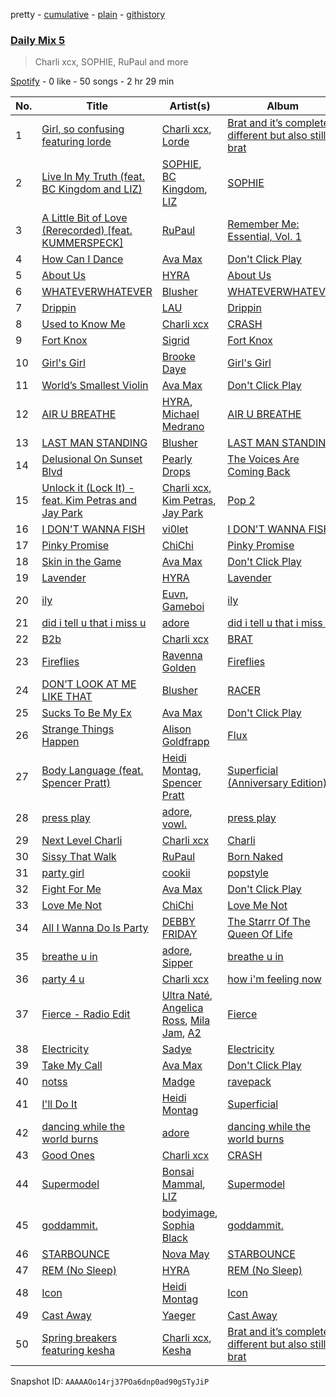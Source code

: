 pretty - [cumulative](/playlists/cumulative/37i9dQZF1E35783e1v1tLq.md) - [plain](/playlists/plain/37i9dQZF1E35783e1v1tLq) - [githistory](https://github.githistory.xyz/mdn522/spotify-playlist-archive/blob/main/playlists/plain/37i9dQZF1E35783e1v1tLq)

### [Daily Mix 5](https://open.spotify.com/playlist/37i9dQZF1E35783e1v1tLq)

> Charli xcx, SOPHIE, RuPaul and more

[Spotify](https://open.spotify.com/user/spotify) - 0 like - 50 songs - 2 hr 29 min

| No. | Title | Artist(s) | Album | Length |
|---|---|---|---|---|
| 1 | [Girl, so confusing featuring lorde](https://open.spotify.com/track/7srqyRb5plksW5k65itXDB) | [Charli xcx](https://open.spotify.com/artist/25uiPmTg16RbhZWAqwLBy5), [Lorde](https://open.spotify.com/artist/163tK9Wjr9P9DmM0AVK7lm) | [Brat and it’s completely different but also still brat](https://open.spotify.com/album/36P07bti6xD99o7S1acmin) | 3:25 |
| 2 | [Live In My Truth \(feat\. BC Kingdom and LIZ\)](https://open.spotify.com/track/2OnQbbTwzHS72bcVjeRZW1) | [SOPHIE](https://open.spotify.com/artist/5a2w2tgpLwv26BYJf2qYwu), [BC Kingdom](https://open.spotify.com/artist/7HVp0RVFZQBU8NJFZHe7vP), [LIZ](https://open.spotify.com/artist/6t2Rja6dihuxH6Mrgyynp6) | [SOPHIE](https://open.spotify.com/album/2kX3enxQiHLTtuNwIXZMXU) | 4:04 |
| 3 | [A Little Bit of Love \(Rerecorded\) \[feat\. KUMMERSPECK\]](https://open.spotify.com/track/36ChCgcv9DXr7wC8Lgr0kQ) | [RuPaul](https://open.spotify.com/artist/2SdOKxC1sSxEyv8JYERaNe) | [Remember Me: Essential, Vol\. 1](https://open.spotify.com/album/3ZGfhmHGO1KE5kLgyxIEc8) | 3:49 |
| 4 | [How Can I Dance](https://open.spotify.com/track/7rFFmLqmB2lg2VShN6b3Bc) | [Ava Max](https://open.spotify.com/artist/4npEfmQ6YuiwW1GpUmaq3F) | [Don't Click Play](https://open.spotify.com/album/48fwvNa8p0qrqO5RKEnOTI) | 2:26 |
| 5 | [About Us](https://open.spotify.com/track/7HI9hLKQDvd57tTeAMmg0q) | [HYRA](https://open.spotify.com/artist/2FuelQeDO3E7kIrTfkySKS) | [About Us](https://open.spotify.com/album/4cLWmn1HteVRgFKopfEwMZ) | 2:16 |
| 6 | [WHATEVERWHATEVER](https://open.spotify.com/track/5HiyqL9aXOxGn0ORd6ua13) | [Blusher](https://open.spotify.com/artist/7AZm56bjPk0tYl6LTyJu9N) | [WHATEVERWHATEVER](https://open.spotify.com/album/5nCl0anzakUn8ycOHqYFne) | 2:28 |
| 7 | [Drippin](https://open.spotify.com/track/50BvNLgKzgEJmTywa3klrK) | [LAU](https://open.spotify.com/artist/1MSiHoB30UwWTlenagC5gy) | [Drippin](https://open.spotify.com/album/1WeBTXh7eP0Kmyzmj0K0tM) | 2:26 |
| 8 | [Used to Know Me](https://open.spotify.com/track/5dry5tz8yLcLuOJ3l6ZEQd) | [Charli xcx](https://open.spotify.com/artist/25uiPmTg16RbhZWAqwLBy5) | [CRASH](https://open.spotify.com/album/1QqipMXWzJhr6yfcNKTp8B) | 2:25 |
| 9 | [Fort Knox](https://open.spotify.com/track/1dbuAitJsBnF1Y5l78Jpn7) | [Sigrid](https://open.spotify.com/artist/4TrraAsitQKl821DQY42cZ) | [Fort Knox](https://open.spotify.com/album/7op3Rc35czE3iEzLB03wTl) | 3:18 |
| 10 | [Girl's Girl](https://open.spotify.com/track/7wOQHp3yFvxyCPa3lnD7WZ) | [Brooke Daye](https://open.spotify.com/artist/1rcjWfyRCF09kNQ8cEGdib) | [Girl's Girl](https://open.spotify.com/album/5v5PXJENYZPC3BPIOUps45) | 2:36 |
| 11 | [World’s Smallest Violin](https://open.spotify.com/track/0O58EzrtVcjP0XLXnyKTXR) | [Ava Max](https://open.spotify.com/artist/4npEfmQ6YuiwW1GpUmaq3F) | [Don't Click Play](https://open.spotify.com/album/48fwvNa8p0qrqO5RKEnOTI) | 2:28 |
| 12 | [AIR U BREATHE](https://open.spotify.com/track/3GX1gkqE9RJsHtq5SxiuVF) | [HYRA](https://open.spotify.com/artist/2FuelQeDO3E7kIrTfkySKS), [Michael Medrano](https://open.spotify.com/artist/1m19wFvOFvPm15no62SlAD) | [AIR U BREATHE](https://open.spotify.com/album/0JOsisYFwhsIylYx9ZwhnD) | 3:08 |
| 13 | [LAST MAN STANDING](https://open.spotify.com/track/1EWQItYxD9C6dicju78MWC) | [Blusher](https://open.spotify.com/artist/7AZm56bjPk0tYl6LTyJu9N) | [LAST MAN STANDING](https://open.spotify.com/album/2ZdaLdroDh69cI4FqsRo19) | 3:23 |
| 14 | [Delusional On Sunset Blvd](https://open.spotify.com/track/0OV191noT9tzOg2QwaWN39) | [Pearly Drops](https://open.spotify.com/artist/2eMb96S1ZJ1YQ7FhWAzWJL) | [The Voices Are Coming Back](https://open.spotify.com/album/32NlaUNMyhDmt4tb9LNexc) | 3:34 |
| 15 | [Unlock it \(Lock It\) \- feat\. Kim Petras and Jay Park](https://open.spotify.com/track/3qGHAKgjQruzj6doKkyEb5) | [Charli xcx](https://open.spotify.com/artist/25uiPmTg16RbhZWAqwLBy5), [Kim Petras](https://open.spotify.com/artist/3Xt3RrJMFv5SZkCfUE8C1J), [Jay Park](https://open.spotify.com/artist/4XDi67ZENZcbfKnvMnTYsI) | [Pop 2](https://open.spotify.com/album/2HIwUmdxEl7SeWa1ndH5wC) | 3:52 |
| 16 | [I DON'T WANNA FISH](https://open.spotify.com/track/1uczFpoWLv0Xsh33V4DxSf) | [vi0let](https://open.spotify.com/artist/3ZzSaEjPW9zwhYfvId1l0Q) | [I DON'T WANNA FISH](https://open.spotify.com/album/1MokIHVCmfWzWzYkFfzCIg) | 2:38 |
| 17 | [Pinky Promise](https://open.spotify.com/track/681O60B2eTgz5wpYxZLDW6) | [ChiChi](https://open.spotify.com/artist/7HTE9gwBIt58NNKbLhnql9) | [Pinky Promise](https://open.spotify.com/album/38P7NUBDR7b7lvK6K0eNRJ) | 2:35 |
| 18 | [Skin in the Game](https://open.spotify.com/track/7IoyupKIopIMwmIdC4oF89) | [Ava Max](https://open.spotify.com/artist/4npEfmQ6YuiwW1GpUmaq3F) | [Don't Click Play](https://open.spotify.com/album/48fwvNa8p0qrqO5RKEnOTI) | 2:49 |
| 19 | [Lavender](https://open.spotify.com/track/3Sa7PJ7ohCAEnAzLccmmfj) | [HYRA](https://open.spotify.com/artist/2FuelQeDO3E7kIrTfkySKS) | [Lavender](https://open.spotify.com/album/45ZJzB6Cxl4liNOyfcejQ5) | 3:03 |
| 20 | [ily](https://open.spotify.com/track/11ihnssvdoe2Z1P0ssm5IZ) | [Euvn](https://open.spotify.com/artist/5uCGiq1rA7rCIRByqjxYLa), [Gameboi](https://open.spotify.com/artist/7ADRQDokDkCaa1f8irso1m) | [ily](https://open.spotify.com/album/7HNVUoixldFVJ05HUly1or) | 2:40 |
| 21 | [did i tell u that i miss u](https://open.spotify.com/track/06iuzVAiyOTXKJDZiVuPW4) | [adore](https://open.spotify.com/artist/7ofG5BaSiQp8WeL4YCYDhF) | [did i tell u that i miss u](https://open.spotify.com/album/0pedkI7nWlHCeiluBRLF7O) | 1:55 |
| 22 | [B2b](https://open.spotify.com/track/4wTvw1dBiPXNiHTh0zzpcI) | [Charli xcx](https://open.spotify.com/artist/25uiPmTg16RbhZWAqwLBy5) | [BRAT](https://open.spotify.com/album/2lIZef4lzdvZkiiCzvPKj7) | 2:58 |
| 23 | [Fireflies](https://open.spotify.com/track/4TGRPbAFk1wxi5EfqvSRyn) | [Ravenna Golden](https://open.spotify.com/artist/27Od4Wz93nItXglC5t5GuC) | [Fireflies](https://open.spotify.com/album/3mcunObBlw7Kt7izvGJE34) | 2:51 |
| 24 | [DON’T LOOK AT ME LIKE THAT](https://open.spotify.com/track/2sWwA2lynn8aJXlf2k5NgS) | [Blusher](https://open.spotify.com/artist/7AZm56bjPk0tYl6LTyJu9N) | [RACER](https://open.spotify.com/album/6vay9YuOMKK5Pij8urGx8x) | 2:43 |
| 25 | [Sucks To Be My Ex](https://open.spotify.com/track/4dGVGO3XMTLkMOLbXvXLhV) | [Ava Max](https://open.spotify.com/artist/4npEfmQ6YuiwW1GpUmaq3F) | [Don't Click Play](https://open.spotify.com/album/48fwvNa8p0qrqO5RKEnOTI) | 3:23 |
| 26 | [Strange Things Happen](https://open.spotify.com/track/4sCo5lmrCF8oygoQSGsYnp) | [Alison Goldfrapp](https://open.spotify.com/artist/72f5AR6hMeL3BwtcO7HqhS) | [Flux](https://open.spotify.com/album/4pN57ynmI7e8JPA6egj1t8) | 4:44 |
| 27 | [Body Language \(feat\. Spencer Pratt\)](https://open.spotify.com/track/6GNE82TOSgkO32Tb9R0xLs) | [Heidi Montag](https://open.spotify.com/artist/5XLBtYR2VrpkqXdlvNnFHG), [Spencer Pratt](https://open.spotify.com/artist/0IS6N9rWDLdiGAEEwm5EU2) | [Superficial \(Anniversary Edition\)](https://open.spotify.com/album/0ohNLvVPgFvthWYGpepIA0) | 3:35 |
| 28 | [press play](https://open.spotify.com/track/6vZCWKiXwxCG0buNfWeQD8) | [adore](https://open.spotify.com/artist/7ofG5BaSiQp8WeL4YCYDhF), [vowl.](https://open.spotify.com/artist/5Q0sv5SeMZln6szEW49dHL) | [press play](https://open.spotify.com/album/70zFrT9W2NmVe18vUQh2oM) | 2:15 |
| 29 | [Next Level Charli](https://open.spotify.com/track/7a6HVxpLhW7hRL9JcFZl16) | [Charli xcx](https://open.spotify.com/artist/25uiPmTg16RbhZWAqwLBy5) | [Charli](https://open.spotify.com/album/386IqvSuljaZsMjwDGGdLj) | 2:37 |
| 30 | [Sissy That Walk](https://open.spotify.com/track/4KvHJkVdQQrskjVfGoYedT) | [RuPaul](https://open.spotify.com/artist/2SdOKxC1sSxEyv8JYERaNe) | [Born Naked](https://open.spotify.com/album/3Kl2udummuO8MuE3cYa3sM) | 3:32 |
| 31 | [party girl](https://open.spotify.com/track/3q42AfqZP6dvTQBmTZWg1G) | [cookii](https://open.spotify.com/artist/7hVZCBzCfynvqYZ5iNnEjx) | [popstyle](https://open.spotify.com/album/1BmbeoQLkG0FCFyjS9MeU5) | 2:30 |
| 32 | [Fight For Me](https://open.spotify.com/track/1kSZH3ISXPcVooVIsaEqIa) | [Ava Max](https://open.spotify.com/artist/4npEfmQ6YuiwW1GpUmaq3F) | [Don't Click Play](https://open.spotify.com/album/48fwvNa8p0qrqO5RKEnOTI) | 2:35 |
| 33 | [Love Me Not](https://open.spotify.com/track/5byAOEQI3eoYLMYPVqibcb) | [ChiChi](https://open.spotify.com/artist/7HTE9gwBIt58NNKbLhnql9) | [Love Me Not](https://open.spotify.com/album/73bJ0NPa4NLJUKrQICs0OB) | 3:06 |
| 34 | [All I Wanna Do Is Party](https://open.spotify.com/track/02ITjm5H1fidgCE2iA7Ppn) | [DEBBY FRIDAY](https://open.spotify.com/artist/5lofelrRCFBwzTF616hSx4) | [The Starrr Of The Queen Of Life](https://open.spotify.com/album/6dPzItzD6sKJWxxloYZ8U9) | 3:38 |
| 35 | [breathe u in](https://open.spotify.com/track/5dpiC00mcZNgT7ijBGC2PH) | [adore](https://open.spotify.com/artist/7ofG5BaSiQp8WeL4YCYDhF), [Sipper](https://open.spotify.com/artist/2BjcWnk7C01aHhp59HqUED) | [breathe u in](https://open.spotify.com/album/2pYbGIlP2xK4xYLp21Rhud) | 2:43 |
| 36 | [party 4 u](https://open.spotify.com/track/2RdEC8Ff83WkX7kDVCHseE) | [Charli xcx](https://open.spotify.com/artist/25uiPmTg16RbhZWAqwLBy5) | [how i'm feeling now](https://open.spotify.com/album/3a9qH2VEsSiOZvMrjaS0Nu) | 4:56 |
| 37 | [Fierce \- Radio Edit](https://open.spotify.com/track/3OuA3x1VqohX67Vl0ZEXl9) | [Ultra Naté](https://open.spotify.com/artist/1cK2Abwkni7m51wJCSGllN), [Angelica Ross](https://open.spotify.com/artist/7H13Gscov16YbLmMjQ0Xiu), [Mila Jam](https://open.spotify.com/artist/6m7wJXzvVyE0j6eef6pj1a), [A2](https://open.spotify.com/artist/7F1JGvzZtw8QDoF7XRz7Jm) | [Fierce](https://open.spotify.com/album/7ikhGZBTvsVK4yNb9cr0de) | 3:55 |
| 38 | [Electricity](https://open.spotify.com/track/2XIMW5RkykbU108lGtDGHM) | [Sadye](https://open.spotify.com/artist/73L9ebWPXM8bSZq6EnydUf) | [Electricity](https://open.spotify.com/album/3GTHA6p14X0cGoi0xY1gWS) | 2:46 |
| 39 | [Take My Call](https://open.spotify.com/track/7kpkn6xqlKJvkKU2m2srE3) | [Ava Max](https://open.spotify.com/artist/4npEfmQ6YuiwW1GpUmaq3F) | [Don't Click Play](https://open.spotify.com/album/48fwvNa8p0qrqO5RKEnOTI) | 2:53 |
| 40 | [notss](https://open.spotify.com/track/2csr4s6ulY9EF1suUoCHsy) | [Madge](https://open.spotify.com/artist/2StukZYqvy5IZmVestMrWo) | [ravepack](https://open.spotify.com/album/4iwZiSOwmoDqBZlN4e3NBd) | 2:42 |
| 41 | [I'll Do It](https://open.spotify.com/track/3RpCFxfsccNPDTWd3ALMaB) | [Heidi Montag](https://open.spotify.com/artist/5XLBtYR2VrpkqXdlvNnFHG) | [Superficial](https://open.spotify.com/album/0MHyAAVcnhmU76kko43Cax) | 3:30 |
| 42 | [dancing while the world burns](https://open.spotify.com/track/3MF3Zj7bYl1PdARlzqfwYC) | [adore](https://open.spotify.com/artist/7ofG5BaSiQp8WeL4YCYDhF) | [dancing while the world burns](https://open.spotify.com/album/7zxfV31grTIsLAHJwYBL4w) | 2:32 |
| 43 | [Good Ones](https://open.spotify.com/track/2grSOc6HNTXQQXNoRKt9UM) | [Charli xcx](https://open.spotify.com/artist/25uiPmTg16RbhZWAqwLBy5) | [CRASH](https://open.spotify.com/album/1QqipMXWzJhr6yfcNKTp8B) | 2:16 |
| 44 | [Supermodel](https://open.spotify.com/track/1URaBYzf1oHnxR1rP5bbU0) | [Bonsai Mammal](https://open.spotify.com/artist/13iDdIpwM4TXBNgdEEc5MK), [LIZ](https://open.spotify.com/artist/6t2Rja6dihuxH6Mrgyynp6) | [Supermodel](https://open.spotify.com/album/7LzHp36UGEU8y3ISgOfnoc) | 2:45 |
| 45 | [goddammit.](https://open.spotify.com/track/005w7f7Ect0chkLpfGmYvx) | [bodyimage](https://open.spotify.com/artist/7pn8MYeH0VgKGDnYAiS7Pg), [Sophia Black](https://open.spotify.com/artist/3wdXgSpjbbU3tX9KasdxMh) | [goddammit.](https://open.spotify.com/album/4YQz0KegsElofuJ6A3QtFs) | 2:58 |
| 46 | [STARBOUNCE](https://open.spotify.com/track/07c2tl7m553nfOpinzqoql) | [Nova May](https://open.spotify.com/artist/4XWuvGGim0dmoXngwZmGGs) | [STARBOUNCE](https://open.spotify.com/album/0ZxBwa6hlV7ZdjO8vFAken) | 2:58 |
| 47 | [REM \(No Sleep\)](https://open.spotify.com/track/0ByIm1EVc6JvOYwoe67EqQ) | [HYRA](https://open.spotify.com/artist/2FuelQeDO3E7kIrTfkySKS) | [REM \(No Sleep\)](https://open.spotify.com/album/6MbADSPFpmV3pSkkGQHBmL) | 2:31 |
| 48 | [Icon](https://open.spotify.com/track/5ldCnY8E0fJ2RL9ftULcdR) | [Heidi Montag](https://open.spotify.com/artist/5XLBtYR2VrpkqXdlvNnFHG) | [Icon](https://open.spotify.com/album/0Edcm5cMWi267TnlEgupNn) | 2:35 |
| 49 | [Cast Away](https://open.spotify.com/track/60tNQTn6gG8IeBI1YsDVhf) | [Yaeger](https://open.spotify.com/artist/0sWPIrlMZlHFkDBYkciO3X) | [Cast Away](https://open.spotify.com/album/3cBGqMdAh3xBtU9oCjixpA) | 3:14 |
| 50 | [Spring breakers featuring kesha](https://open.spotify.com/track/54R8mxbJJJX46oS6uxtIbN) | [Charli xcx](https://open.spotify.com/artist/25uiPmTg16RbhZWAqwLBy5), [Kesha](https://open.spotify.com/artist/6LqNN22kT3074XbTVUrhzX) | [Brat and it’s completely different but also still brat](https://open.spotify.com/album/0W5woeQnfOZmVLSbggRRlR) | 2:22 |

Snapshot ID: `AAAAAOo14rj37POa6dnp0ad90gSTyJiP`
